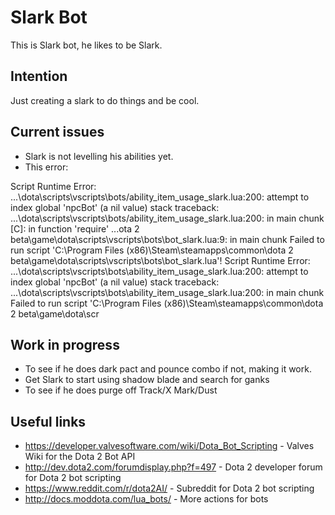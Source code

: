 # Slark Bot
This is Slark bot, he likes to be Slark.

## Intention
Just creating a slark to do things and be cool.

## Current issues
- Slark is not levelling his abilities yet.
- This error:

Script Runtime Error: ...\dota\scripts\vscripts\bots/ability_item_usage_slark.lua:200: attempt to index global 'npcBot' (a nil value)
stack traceback:
	...\dota\scripts\vscripts\bots/ability_item_usage_slark.lua:200: in main chunk
	[C]: in function 'require'
	...ota 2 beta\game\dota\scripts\vscripts\bots\bot_slark.lua:9: in main chunk
Failed to run script 'C:\Program Files (x86)\Steam\steamapps\common\dota 2 beta\game\dota\scripts\vscripts\bots\bot_slark.lua'!
Script Runtime Error: ...\dota\scripts\vscripts\bots\ability_item_usage_slark.lua:200: attempt to index global 'npcBot' (a nil value)
stack traceback:
	...\dota\scripts\vscripts\bots\ability_item_usage_slark.lua:200: in main chunk
Failed to run script 'C:\Program Files (x86)\Steam\steamapps\common\dota 2 beta\game\dota\scr

## Work in progress

- To see if he does dark pact and pounce combo if not, making it work.
- Get Slark to start using shadow blade and search for ganks
- To see if he does purge off Track/X Mark/Dust

## Useful links
* https://developer.valvesoftware.com/wiki/Dota_Bot_Scripting - Valves Wiki for the Dota 2 Bot API
* http://dev.dota2.com/forumdisplay.php?f=497 - Dota 2 developer forum for Dota 2 bot scripting
* https://www.reddit.com/r/dota2AI/ - Subreddit for Dota 2 bot scripting
* http://docs.moddota.com/lua_bots/ - More actions for bots